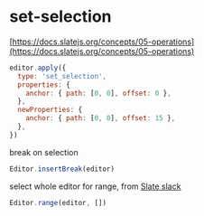 # set-selection

[https://docs.slatejs.org/concepts/05-operations](https://docs.slatejs.org/concepts/05-operations)

```javascript
editor.apply({
  type: 'set_selection',
  properties: {
    anchor: { path: [0, 0], offset: 0 },
  },
  newProperties: {
    anchor: { path: [0, 0], offset: 15 },
  },
})
```

break on selection

```javascript
Editor.insertBreak(editor)
```

select whole editor for range, from [Slate slack](https://slate-js.slack.com/archives/C1RH7AXSS/p1581298796206700?thread_ts=1581290922.206500&cid=C1RH7AXSS)

```javascript
Editor.range(editor, [])
```

